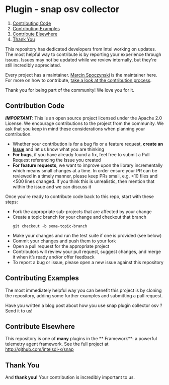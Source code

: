 # Plugin - snap osv collector

1. [Contributing Code](#contributing-code)
1. [Contributing Examples](#contributing-examples)
1. [Contribute Elsewhere](#contribute-elsewhere)
1. [Thank You](#thank-you)


This repository has dedicated developers from Intel working on updates. The most helpful way to contribute is by reporting your experience through issues. Issues may not be updated while we review internally, but they're still incredibly appreciated.

Every project has a maintainer. [Marcin Spoczynski](https://github.com/sandlbn/) is the maintainer here. For more on how to contribute, [take a look at the contribution process](#how-to-contribute).

Thank you for being part of the community! We love you for it.

## Contribution Code
**_IMPORTANT_**: This is an open source project licensed under the Apache 2.0 License. We encourage contributions to the project from the community. We ask that you keep in mind these considerations when planning your contribution.

* Whether your contribution is for a bug fix or a feature request, **create an [Issue](https://github.com/intelsdi-x/snap-plugin-collector-osv/issues)** and let us know what you are thinking
* **For bugs**, if you have already found a fix, feel free to submit a Pull Request referencing the Issue you created
* **For feature requests**, we want to improve upon the library incrementally which means small changes at a time. In order ensure your PR can be reviewed in a timely manner, please keep PRs small, e.g. <10 files and <500 lines changed. If you think this is unrealistic, then mention that within the issue and we can discuss it

Once you're ready to contribute code back to this repo, start with these steps:

* Fork the appropriate sub-projects that are affected by your change
* Create a topic branch for your change and checkout that branch
     ```
     git checkout -b some-topic-branch
     ```
* Make your changes and run the test suite if one is provided (see below)
* Commit your changes and push them to your fork
* Open a pull request for the appropriate project
* Contributors will review your pull request, suggest changes, and merge it when it’s ready and/or offer feedback
* To report a bug or issue, please open a new issue against this repository

## Contributing Examples
The most immediately helpful way you can benefit this project is by cloning the repository, adding some further examples and submitting a pull request.

Have you written a blog post about how you use snap plugin collector osv ? Send it to us!


## Contribute Elsewhere
This repository is one of **many** plugins in the ** Framework**: a powerful telemetry agent framework. See the full project at http://github.com/intelsdi-x/snap

## Thank You
And **thank you!** Your contribution is incredibly important to us.

